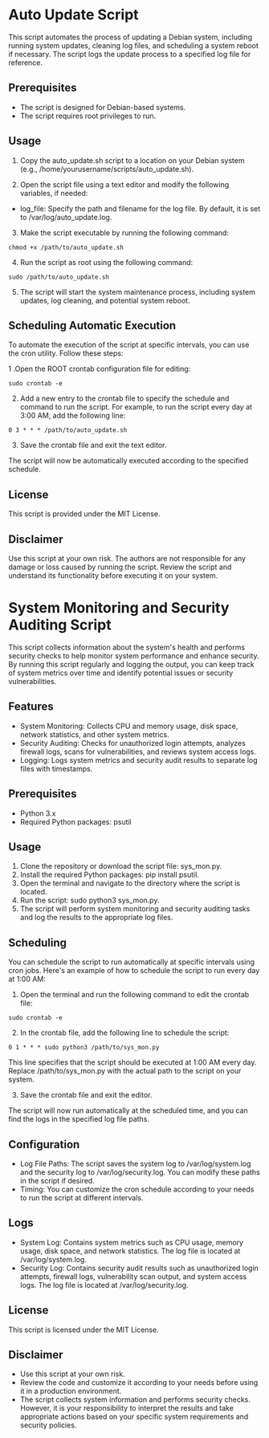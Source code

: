 # Auto Update Script
This script automates the process of updating a Debian system, including running system updates, cleaning log files, and scheduling a system reboot if necessary. The script logs the update process to a specified log file for reference.

## Prerequisites
* The script is designed for Debian-based systems.
* The script requires root privileges to run.
## Usage
1. Copy the auto_update.sh script to a location on your Debian system (e.g., /home/yourusername/scripts/auto_update.sh).

2. Open the script file using a text editor and modify the following variables, if needed:

  * log_file: Specify the path and filename for the log file. By default, it is set to /var/log/auto_update.log.
3. Make the script executable by running the following command:
```
chmod +x /path/to/auto_update.sh
```
4. Run the script as root using the following command:
```
sudo /path/to/auto_update.sh
```
5. The script will start the system maintenance process, including system updates, log cleaning, and potential system reboot.

## Scheduling Automatic Execution
To automate the execution of the script at specific intervals, you can use the cron utility. Follow these steps:

1 .Open the ROOT crontab configuration file for editing:
```
sudo crontab -e
```
2. Add a new entry to the crontab file to specify the schedule and command to run the script. For example, to run the script every day at 3:00 AM, add the following line:
```
0 3 * * * /path/to/auto_update.sh
```
3. Save the crontab file and exit the text editor.

The script will now be automatically executed according to the specified schedule.

## License
This script is provided under the MIT License.

## Disclaimer
Use this script at your own risk. The authors are not responsible for any damage or loss caused by running the script. Review the script and understand its functionality before executing it on your system.


# System Monitoring and Security Auditing Script
This script collects information about the system's health and performs security checks to help monitor system performance and enhance security. By running this script regularly and logging the output, you can keep track of system metrics over time and identify potential issues or security vulnerabilities.

## Features
* System Monitoring: Collects CPU and memory usage, disk space, network statistics, and other system metrics.
* Security Auditing: Checks for unauthorized login attempts, analyzes firewall logs, scans for vulnerabilities, and reviews system access logs.
* Logging: Logs system metrics and security audit results to separate log files with timestamps.
## Prerequisites
* Python 3.x
* Required Python packages: psutil
## Usage
1. Clone the repository or download the script file: sys_mon.py.
2. Install the required Python packages: pip install psutil.
3. Open the terminal and navigate to the directory where the script is located.
4. Run the script: sudo python3 sys_mon.py.
5. The script will perform system monitoring and security auditing tasks and log the results to the appropriate log files.
## Scheduling
You can schedule the script to run automatically at specific intervals using cron jobs. Here's an example of how to schedule the script to run every day at 1:00 AM:

1. Open the terminal and run the following command to edit the crontab file:
```
sudo crontab -e
```
2. In the crontab file, add the following line to schedule the script:
```
0 1 * * * sudo python3 /path/to/sys_mon.py
```
This line specifies that the script should be executed at 1:00 AM every day. Replace /path/to/sys_mon.py with the actual path to the script on your system.

3. Save the crontab file and exit the editor.

The script will now run automatically at the scheduled time, and you can find the logs in the specified log file paths.

## Configuration
* Log File Paths: The script saves the system log to /var/log/system.log and the security log to /var/log/security.log. You can modify these paths in the script if desired.
* Timing: You can customize the cron schedule according to your needs to run the script at different intervals.
## Logs
* System Log: Contains system metrics such as CPU usage, memory usage, disk space, and network statistics. The log file is located at /var/log/system.log.
* Security Log: Contains security audit results such as unauthorized login attempts, firewall logs, vulnerability scan output, and system access logs. The log file is located at /var/log/security.log.
## License
This script is licensed under the MIT License.

## Disclaimer
* Use this script at your own risk.
* Review the code and customize it according to your needs before using it in a production environment.
* The script collects system information and performs security checks. However, it is your responsibility to interpret the results and take appropriate actions based on your specific system requirements and security policies.

